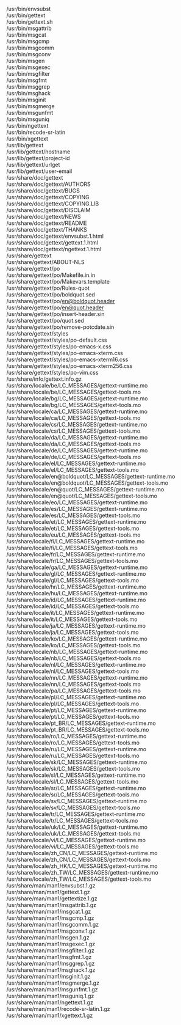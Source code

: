 /usr/bin/envsubst  
/usr/bin/gettext  
/usr/bin/gettext.sh  
/usr/bin/msgattrib  
/usr/bin/msgcat  
/usr/bin/msgcmp  
/usr/bin/msgcomm  
/usr/bin/msgconv  
/usr/bin/msgen  
/usr/bin/msgexec  
/usr/bin/msgfilter  
/usr/bin/msgfmt  
/usr/bin/msggrep  
/usr/bin/msghack  
/usr/bin/msginit  
/usr/bin/msgmerge  
/usr/bin/msgunfmt  
/usr/bin/msguniq  
/usr/bin/ngettext  
/usr/bin/recode-sr-latin  
/usr/bin/xgettext  
/usr/lib/gettext  
/usr/lib/gettext/hostname  
/usr/lib/gettext/project-id  
/usr/lib/gettext/urlget  
/usr/lib/gettext/user-email  
/usr/share/doc/gettext  
/usr/share/doc/gettext/AUTHORS  
/usr/share/doc/gettext/BUGS  
/usr/share/doc/gettext/COPYING  
/usr/share/doc/gettext/COPYING.LIB  
/usr/share/doc/gettext/DISCLAIM  
/usr/share/doc/gettext/NEWS  
/usr/share/doc/gettext/README  
/usr/share/doc/gettext/THANKS  
/usr/share/doc/gettext/envsubst.1.html  
/usr/share/doc/gettext/gettext.1.html  
/usr/share/doc/gettext/ngettext.1.html  
/usr/share/gettext  
/usr/share/gettext/ABOUT-NLS  
/usr/share/gettext/po  
/usr/share/gettext/po/Makefile.in.in  
/usr/share/gettext/po/Makevars.template  
/usr/share/gettext/po/Rules-quot  
/usr/share/gettext/po/boldquot.sed  
/usr/share/gettext/po/en@boldquot.header  
/usr/share/gettext/po/en@quot.header  
/usr/share/gettext/po/insert-header.sin  
/usr/share/gettext/po/quot.sed  
/usr/share/gettext/po/remove-potcdate.sin  
/usr/share/gettext/styles  
/usr/share/gettext/styles/po-default.css  
/usr/share/gettext/styles/po-emacs-x.css  
/usr/share/gettext/styles/po-emacs-xterm.css  
/usr/share/gettext/styles/po-emacs-xterm16.css  
/usr/share/gettext/styles/po-emacs-xterm256.css  
/usr/share/gettext/styles/po-vim.css  
/usr/share/info/gettext.info.gz  
/usr/share/locale/be/LC_MESSAGES/gettext-runtime.mo  
/usr/share/locale/be/LC_MESSAGES/gettext-tools.mo  
/usr/share/locale/bg/LC_MESSAGES/gettext-runtime.mo  
/usr/share/locale/bg/LC_MESSAGES/gettext-tools.mo  
/usr/share/locale/ca/LC_MESSAGES/gettext-runtime.mo  
/usr/share/locale/ca/LC_MESSAGES/gettext-tools.mo  
/usr/share/locale/cs/LC_MESSAGES/gettext-runtime.mo  
/usr/share/locale/cs/LC_MESSAGES/gettext-tools.mo  
/usr/share/locale/da/LC_MESSAGES/gettext-runtime.mo  
/usr/share/locale/da/LC_MESSAGES/gettext-tools.mo  
/usr/share/locale/de/LC_MESSAGES/gettext-runtime.mo  
/usr/share/locale/de/LC_MESSAGES/gettext-tools.mo  
/usr/share/locale/el/LC_MESSAGES/gettext-runtime.mo  
/usr/share/locale/el/LC_MESSAGES/gettext-tools.mo  
/usr/share/locale/en@boldquot/LC_MESSAGES/gettext-runtime.mo  
/usr/share/locale/en@boldquot/LC_MESSAGES/gettext-tools.mo  
/usr/share/locale/en@quot/LC_MESSAGES/gettext-runtime.mo  
/usr/share/locale/en@quot/LC_MESSAGES/gettext-tools.mo  
/usr/share/locale/eo/LC_MESSAGES/gettext-runtime.mo  
/usr/share/locale/es/LC_MESSAGES/gettext-runtime.mo  
/usr/share/locale/es/LC_MESSAGES/gettext-tools.mo  
/usr/share/locale/et/LC_MESSAGES/gettext-runtime.mo  
/usr/share/locale/et/LC_MESSAGES/gettext-tools.mo  
/usr/share/locale/eu/LC_MESSAGES/gettext-tools.mo  
/usr/share/locale/fi/LC_MESSAGES/gettext-runtime.mo  
/usr/share/locale/fi/LC_MESSAGES/gettext-tools.mo  
/usr/share/locale/fr/LC_MESSAGES/gettext-runtime.mo  
/usr/share/locale/fr/LC_MESSAGES/gettext-tools.mo  
/usr/share/locale/ga/LC_MESSAGES/gettext-runtime.mo  
/usr/share/locale/gl/LC_MESSAGES/gettext-runtime.mo  
/usr/share/locale/gl/LC_MESSAGES/gettext-tools.mo  
/usr/share/locale/hr/LC_MESSAGES/gettext-runtime.mo  
/usr/share/locale/hu/LC_MESSAGES/gettext-runtime.mo  
/usr/share/locale/id/LC_MESSAGES/gettext-runtime.mo  
/usr/share/locale/id/LC_MESSAGES/gettext-tools.mo  
/usr/share/locale/it/LC_MESSAGES/gettext-runtime.mo  
/usr/share/locale/it/LC_MESSAGES/gettext-tools.mo  
/usr/share/locale/ja/LC_MESSAGES/gettext-runtime.mo  
/usr/share/locale/ja/LC_MESSAGES/gettext-tools.mo  
/usr/share/locale/ko/LC_MESSAGES/gettext-runtime.mo  
/usr/share/locale/ko/LC_MESSAGES/gettext-tools.mo  
/usr/share/locale/nb/LC_MESSAGES/gettext-runtime.mo  
/usr/share/locale/nb/LC_MESSAGES/gettext-tools.mo  
/usr/share/locale/nl/LC_MESSAGES/gettext-runtime.mo  
/usr/share/locale/nl/LC_MESSAGES/gettext-tools.mo  
/usr/share/locale/nn/LC_MESSAGES/gettext-runtime.mo  
/usr/share/locale/nn/LC_MESSAGES/gettext-tools.mo  
/usr/share/locale/pa/LC_MESSAGES/gettext-tools.mo  
/usr/share/locale/pl/LC_MESSAGES/gettext-runtime.mo  
/usr/share/locale/pl/LC_MESSAGES/gettext-tools.mo  
/usr/share/locale/pt/LC_MESSAGES/gettext-runtime.mo  
/usr/share/locale/pt/LC_MESSAGES/gettext-tools.mo  
/usr/share/locale/pt_BR/LC_MESSAGES/gettext-runtime.mo  
/usr/share/locale/pt_BR/LC_MESSAGES/gettext-tools.mo  
/usr/share/locale/ro/LC_MESSAGES/gettext-runtime.mo  
/usr/share/locale/ro/LC_MESSAGES/gettext-tools.mo  
/usr/share/locale/ru/LC_MESSAGES/gettext-runtime.mo  
/usr/share/locale/ru/LC_MESSAGES/gettext-tools.mo  
/usr/share/locale/sk/LC_MESSAGES/gettext-runtime.mo  
/usr/share/locale/sk/LC_MESSAGES/gettext-tools.mo  
/usr/share/locale/sl/LC_MESSAGES/gettext-runtime.mo  
/usr/share/locale/sl/LC_MESSAGES/gettext-tools.mo  
/usr/share/locale/sr/LC_MESSAGES/gettext-runtime.mo  
/usr/share/locale/sr/LC_MESSAGES/gettext-tools.mo  
/usr/share/locale/sv/LC_MESSAGES/gettext-runtime.mo  
/usr/share/locale/sv/LC_MESSAGES/gettext-tools.mo  
/usr/share/locale/tr/LC_MESSAGES/gettext-runtime.mo  
/usr/share/locale/tr/LC_MESSAGES/gettext-tools.mo  
/usr/share/locale/uk/LC_MESSAGES/gettext-runtime.mo  
/usr/share/locale/uk/LC_MESSAGES/gettext-tools.mo  
/usr/share/locale/vi/LC_MESSAGES/gettext-runtime.mo  
/usr/share/locale/vi/LC_MESSAGES/gettext-tools.mo  
/usr/share/locale/zh_CN/LC_MESSAGES/gettext-runtime.mo  
/usr/share/locale/zh_CN/LC_MESSAGES/gettext-tools.mo  
/usr/share/locale/zh_HK/LC_MESSAGES/gettext-runtime.mo  
/usr/share/locale/zh_TW/LC_MESSAGES/gettext-runtime.mo  
/usr/share/locale/zh_TW/LC_MESSAGES/gettext-tools.mo  
/usr/share/man/man1/envsubst.1.gz  
/usr/share/man/man1/gettext.1.gz  
/usr/share/man/man1/gettextize.1.gz  
/usr/share/man/man1/msgattrib.1.gz  
/usr/share/man/man1/msgcat.1.gz  
/usr/share/man/man1/msgcmp.1.gz  
/usr/share/man/man1/msgcomm.1.gz  
/usr/share/man/man1/msgconv.1.gz  
/usr/share/man/man1/msgen.1.gz  
/usr/share/man/man1/msgexec.1.gz  
/usr/share/man/man1/msgfilter.1.gz  
/usr/share/man/man1/msgfmt.1.gz  
/usr/share/man/man1/msggrep.1.gz  
/usr/share/man/man1/msghack.1.gz  
/usr/share/man/man1/msginit.1.gz  
/usr/share/man/man1/msgmerge.1.gz  
/usr/share/man/man1/msgunfmt.1.gz  
/usr/share/man/man1/msguniq.1.gz  
/usr/share/man/man1/ngettext.1.gz  
/usr/share/man/man1/recode-sr-latin.1.gz  
/usr/share/man/man1/xgettext.1.gz  
